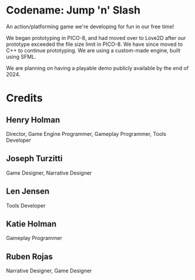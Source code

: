 # Codename: Jump 'n' Slash

An action/platforming game we're developing for fun in our free time!

We began prototyping in PICO-8, and had moved over to Love2D after our prototype exceeded the file size limit in PICO-8.
We have since moved to C++ to continue prototyping. We are using a custom-made engine, built using SFML.

We are planning on having a playable demo publicly available by the end of 2024.

# Credits

## Henry Holman

Director, Game Engine Programmer, Gameplay Programmer, Tools Developer

## Joseph Turzitti

Game Designer, Narrative Designer

## Len Jensen

Tools Developer

## Katie Holman

Gameplay Programmer

## Ruben Rojas

Narrative Designer, Game Designer
